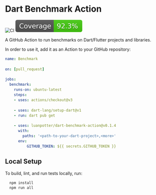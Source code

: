 # Dart Benchmark Action

![CI](https://github.com/luanpotter/dart-benchmark-action/actions/workflows/ci.yml/badge.svg)
[![Coverage](./badges/coverage.svg)](./badges/coverage.svg)

A GitHub Action to run benchmarks on Dart/Flutter projects and libraries.

In order to use it, add it as an Action to your GitHub repository:

```yaml
name: Benchmark

on: [pull_request]

jobs:
  benchmark:
    runs-on: ubuntu-latest
    steps:
    - uses: actions/checkout@v3

    - uses: dart-lang/setup-dart@v1
    - run: dart pub get

    - uses: luanpotter/dart-benchmark-action@v0.1.4
      with:
        paths: '<path-to-your-dart-project>,<more>'
      env:
          GITHUB_TOKEN: ${{ secrets.GITHUB_TOKEN }}
```

## Local Setup

To build, lint, and run tests locally, run:

```bash
  npm install
  npm run all
```
